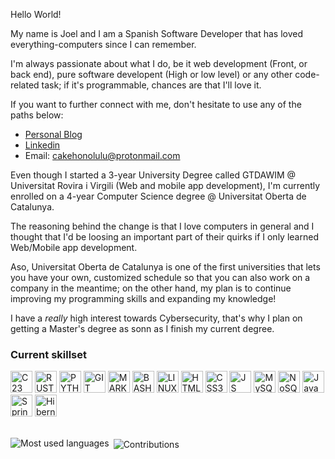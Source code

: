 Hello World!

My name is Joel and I am a Spanish Software Developer that has loved everything-computers since I can remember.

I'm always passionate about what I do, be it web development (Front, or back end), pure software developent (High or low level) or any other code-related task; if it's programmable, chances are that I'll love it.

If you want to further connect with me, don't hesitate to use any of the paths below:

* [Personal Blog](https://cakehonolulu.github.io)
* [Linkedin](https://www.linkedin.com/in/joel-bueno-calvache)
* Email: cakehonolulu@protonmail.com

Even though I started a 3-year University Degree called GTDAWIM @ Universitat Rovira i Virgili (Web and mobile app development), I'm currently enrolled on a 4-year Computer Science degree @ Universitat Oberta de Catalunya.

The reasoning behind the change is that I love computers in general and I thought that I'd be loosing an important part of their quirks if I only learned Web/Mobile app development.

Aso, Universitat Oberta de Catalunya is one of the first universities that lets you have your own, customized schedule so that you can also work on a company in the meantime; on the other hand, my plan is to continue improving my programming skills and expanding my knowledge!

I have a *really* high interest towards Cybersecurity, that's why I plan on getting a Master's degree as sonn as I finish my current degree.

### Current skillset

<div class="abilities"> 
<img alt="C23" src="https://cdn.jsdelivr.net/gh/devicons/devicon/icons/c/c-plain.svg" width="35" height="35" />
<img alt="RUST" src="https://cdn.jsdelivr.net/gh/devicons/devicon/icons/rust/rust-plain.svg" width="35" height="35" />
<img alt="PYTHON" src="https://cdn.jsdelivr.net/gh/devicons/devicon/icons/python/python-original-wordmark.svg" width="35" height="35" />
<img alt="GIT" src="https://cdn.jsdelivr.net/gh/devicons/devicon/icons/git/git-original.svg" width="35" height="35" />
<img alt="MARKDOWN" src="https://cdn.jsdelivr.net/gh/devicons/devicon/icons/markdown/markdown-original.svg" width="35" height="35" />
<img alt="BASH" src="https://cdn.jsdelivr.net/gh/devicons/devicon/icons/bash/bash-original.svg" width="35" height="35" />
<img alt="LINUX" src="https://cdn.jsdelivr.net/gh/devicons/devicon/icons/linux/linux-plain.svg" width="35" height="35" />
<img alt="HTML5" src="https://cdn.jsdelivr.net/gh/devicons/devicon/icons/html5/html5-original-wordmark.svg" width="35" height="35" />
<img alt="CSS3" src="https://cdn.jsdelivr.net/gh/devicons/devicon/icons/css3/css3-original-wordmark.svg" width="35" height="35" />
<img alt="JS" src="https://cdn.jsdelivr.net/gh/devicons/devicon/icons/javascript/javascript-original.svg" width="35" height="35" />
<img alt="MySQL/MariaDB" src="https://cdn.jsdelivr.net/gh/devicons/devicon/icons/mysql/mysql-original-wordmark.svg" width="35" height="35" />
<img alt="NoSQL/MongoDB" src="https://cdn.jsdelivr.net/gh/devicons/devicon/icons/mongodb/mongodb-original-wordmark.svg" width="35" height="35" />
<img alt="Java" src="https://cdn.jsdelivr.net/gh/devicons/devicon/icons/java/java-original.svg" width="35" height="35" />
<img alt="Spring Framework" src="https://cdn.jsdelivr.net/gh/devicons/devicon/icons/spring/spring-original.svg" width="35" height="35" />
<img alt="Hibernate Framework" src="https://design.jboss.org/hibernate/logo/final/hibernate_logo_whitebkg_stacked_256px.png" width="35" height="35" />
<br>
<br>

<p><img align="left" src="https://api.githubtrends.io/user/svg/cakehonolulu/langs?time_range=one_year&loc_metric=changed&theme=dark" alt="Most used languages" /></p>
<p>&nbsp;<img align="center" src="https://api.githubtrends.io/user/svg/cakehonolulu/repos?time_range=one_year&loc_metric=changed&theme=dark" alt="Contributions" /></p>
